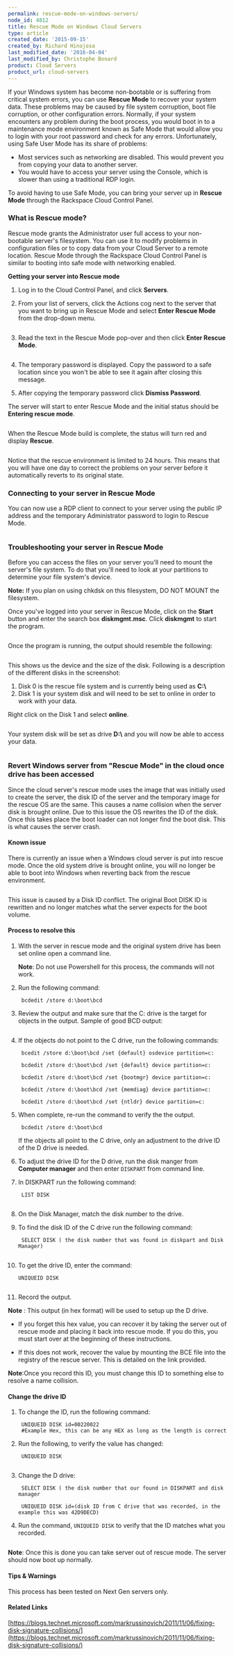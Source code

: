 ```yaml
---
permalink: rescue-mode-on-windows-servers/
node_id: 4812
title: Rescue Mode on Windows Cloud Servers
type: article
created_date: '2015-09-15'
created_by: Richard Hinojosa
last_modified_date: '2016-04-04'
last_modified_by: Christophe Bonard
product: Cloud Servers
product_url: cloud-servers
---
```


If your Windows system has become non-bootable or is suffering from
critical system errors, you can use **Rescue Mode** to recover your
system data. These problems may be caused by file system corruption,
boot file corruption, or other configuration errors. Normally, if your
system encounters any problem during the boot process, you would boot in
to a maintenance mode environment known as Safe Mode that would allow
you to login with your root password and check for any errors.
Unfortunately, using Safe User Mode has its share of problems:

-   Most services such as networking are disabled. This would prevent
    you from copying your data to another server.
-   You would have to access your server using the Console, which is
    slower than using a traditional RDP login.

To avoid having to use Safe Mode, you can bring your server up in
**Rescue Mode** through the Rackspace Cloud Control Panel.

### What is Rescue mode?

Rescue mode grants the Administrator user full access to your
non-bootable server's filesystem. You can use it to modify problems in
configuration files or to copy data from your Cloud Server to a remote
location. Rescue Mode through the Rackspace Cloud Control Panel is
similar to booting into safe mode with networking enabled.

**Getting your server into Rescue mode**

1.  Log in to the Cloud Control Panel, and click **Servers**.

2.  From your list of servers, click the Actions cog next to the server
    that you want to bring up in Rescue Mode and select **Enter Rescue Mode** from the drop-down menu.

    <img src="{% asset_path cloud-servers/rescue-mode-on-windows-servers/Windowsenter.png %}" alt="" />

3.  Read the text in the Rescue Mode pop-over and then click **Enter
    Rescue Mode**.

    <img src="{% asset_path cloud-servers/rescue-mode-on-windows-servers/rescuepopup.png %}" alt="" />

4.  The temporary password is displayed. Copy the password to a safe
    location since you won't be able to see it again after closing
    this message.

5.  After copying the temporary password click **Dismiss Password**.

The server will start to enter Rescue Mode and the initial status should
be **Entering rescue mode**.

<img src="{% asset_path cloud-servers/rescue-mode-on-windows-servers/winrescue.png %}" alt="" />

When the Rescue Mode build is complete, the status will turn red and
display **Rescue**.

<img src="{% asset_path cloud-servers/rescue-mode-on-windows-servers/rescueactive.png %}" alt="" />

Notice that the rescue environment is limited to 24 hours. This means
that you will have one day to correct the problems on your server before
it automatically reverts to its original state.

### Connecting to your server in Rescue Mode

You can now use a RDP client to connect to your server using the public
IP address and the temporary Administrator password to login to Rescue
Mode.

<img src="{% asset_path cloud-servers/rescue-mode-on-windows-servers/rdpclient.png %}" alt="" />

### Troubleshooting your server in Rescue Mode

Before you can access the files on your server you'll need to mount the
server's file system. To do that you'll need to look at your partitions
to determine your file system's device.

**Note:** If you plan on using chkdsk on this filesystem, DO NOT MOUNT the filesystem.

Once you've logged into your server in Rescue Mode, click on the
**Start** button and enter the search box **diskmgmt.msc**. Click
**diskmgmt** to start the program.

<img src="{% asset_path cloud-servers/rescue-mode-on-windows-servers/diskmgmt.png %}" alt="" />

Once the program is running, the output should resemble the following:

<img src="{% asset_path cloud-servers/rescue-mode-on-windows-servers/diskmgmtoutput.png %}" alt="" />

This shows us the device and the size of the disk. Following is a description
of the different disks in the screenshot:

1.  Disk 0 is the rescue file system and is currently being used as **C:\\**
2.  Disk 1 is your system disk and will need to be set to online in
    order to work with your data.

Right click on the Disk 1 and select **online**.

<img src="{% asset_path cloud-servers/rescue-mode-on-windows-servers/disk1.png %}" alt="" />

Your system disk will be set as drive **D:\\** and you will now be able to
access your data.

<img src="{% asset_path cloud-servers/rescue-mode-on-windows-servers/ddrive.png %}" alt="" />

### Revert Windows server from "Rescue Mode" in the cloud once drive has been accessed

Since the cloud server's rescue mode uses the image that was initially used to create the server, the disk ID of the server and the temporary image for the rescue OS are the same. This causes a name collision when the server disk is brought online. Due to this issue the OS rewrites the ID of the disk. Once this takes place the boot loader can not longer find the boot disk. This is what causes the server crash.

#### Known issue

There is currently an issue when a Windows cloud server is put into rescue mode. Once the old system drive is brought online, you will no longer be able to boot into Windows when reverting back from the rescue environment.

<img src="{% asset_path cloud-servers/rescue-mode-on-windows-servers/boot-fail-message.png %}" alt="" />

This issue is caused by a Disk ID conflict. The original Boot DISK ID is rewritten and no longer matches what the server expects for the boot volume.

#### Process to resolve this

1. With the server in rescue mode and the original system drive has been set online open a command line.

   **Note**: Do not use Powershell for this process, the commands will not work.

2. Run the following command:

        bcdedit /store d:\boot\bcd

3. Review the output and make sure that the C: drive is the target for objects in the output.
   Sample of good BCD output:


   <img src="{% asset_path cloud-servers/rescue-mode-on-windows-servers/goodBCD.png %}" alt="" />

4. If the objects do not point to the C drive, run the following commands:

        bcedit /store d:\boot\bcd /set {default} osdevice partition=c:
        
        bcdedit /store d:\boot\bcd /set {default} device partition=c:
        
        bcdedit /store d:\boot\bcd /set {bootmgr} device partition=c:
        
        bcdedit /store d:\boot\bcd /set {memdiag} device partition=c:
        
        bcdedit /store d:\boot\bcd /set {ntldr} device partition=c:

5. When complete, re-run the command to verify the the output.

        bcdedit /store d:\boot\bcd

   If the objects all point to the C drive, only an adjustment to the drive ID of the D drive is needed.

6. To adjust the drive ID for the D drive, run the disk manger from **Computer manager** and then enter `DISKPART` from command line.

7. In DISKPART run the following command:

        LIST DISK

   <img src="{% asset_path cloud-servers/rescue-mode-on-windows-servers/Disklist.png %}" alt="" />

8. On the Disk Manager, match the disk number to the drive.

9. To find the disk ID of the C drive run the following command:

        SELECT DISK ( the disk number that was found in diskpart and Disk Manager)

    <img src="{% asset_path cloud-servers/rescue-mode-on-windows-servers/selectDisk.png %}" alt="" />

10. To get the drive ID, enter the command:

        UNIQUEID DISK

    <img src="{% asset_path cloud-servers/rescue-mode-on-windows-servers/uniqueIDdisk.png %}" alt="" />

11. Record the output.

**Note** : This output (in hex format) will be used to setup up the D drive.

 - If you forget this hex value, you can recover it by taking the server out of rescue mode and placing it back into rescue mode. If you do this, you must start over at the beginning of  these instructions.

 - If this does not work, recover the value by mounting the BCE file into the registry of the rescue server. This is detailed on the link provided.

**Note**:Once you record this ID, you must change this ID to something else to resolve a name collision.

#### Change the drive ID

1. To change the ID, run the following command:

        UNIQUEID DISK id=00220022
        #Example Hex, this can be any HEX as long as the length is correct

2. Run the following, to verify the value has changed:

        UNIQUEID DISK

    <img src="{% asset_path cloud-servers/rescue-mode-on-windows-servers/uniqueIDdiskverify.png %}" alt="" />

3. Change the D drive:

        SELECT DISK ( the disk number that our found in DISKPART and disk manager
        
        UNIQUEID DISK id=(disk ID from C drive that was recorded, in the example this was 42D9DECD)

4. Run the command, `UNIQUEID DISK` to verify that the ID matches what you recorded.

   <img src="{% asset_path cloud-servers/rescue-mode-on-windows-servers/matchRecordedname.png %}" alt="" />

**Note**: Once this is done you can take server out of rescue mode. The server should now boot up normally.

#### Tips & Warnings

This process has been tested on Next Gen servers only.

#### Related Links

[https://blogs.technet.microsoft.com/markrussinovich/2011/11/06/fixing-disk-signature-collisions/](https://blogs.technet.microsoft.com/markrussinovich/2011/11/06/fixing-disk-signature-collisions/)



